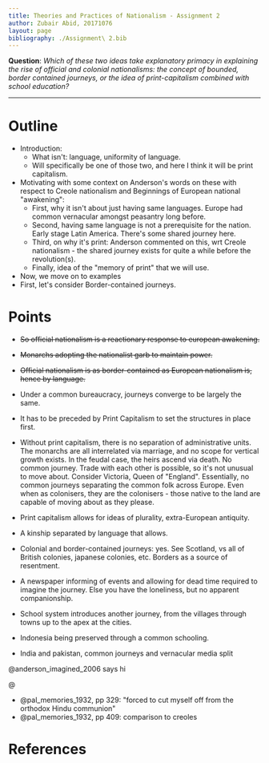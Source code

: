```yaml
---
title: Theories and Practices of Nationalism - Assignment 2
author: Zubair Abid, 20171076
layout: page
bibliography: ./Assignment\ 2.bib
---
```


**Question**: 
*Which of these two ideas take explanatory primacy in explaining the rise of 
official and colonial nationalisms: the concept of bounded, border contained 
journeys, or the idea of print-capitalism combined with school education?*

<hr>

# Outline

- Introduction:
    - What isn't: language, uniformity of language. 
    - Will specifically be one of those two, and here I think it will be print
      capitalism.
- Motivating with some context on Anderson's words on these with respect to
  Creole nationalism and Beginnings of European national "awakening":
    - First, why it isn't about just having same languages. Europe had common
      vernacular amongst peasantry long before.
    - Second, having same language is not a prerequisite for the nation. Early
      stage Latin America. There's some shared journey here.
    - Third, on why it's print: Anderson commented on this, wrt Creole
      nationalism - the shared journey exists for quite a while before the
      revolution(s).
    - Finally, idea of the "memory of print" that we will use.
- Now, we move on to examples
- First, let's consider Border-contained journeys.


# Points

- ~~So official nationalism is a reactionary response to european awakening.~~
- ~~Monarchs adopting the nationalist garb to maintain power.~~
- ~~Official nationalism is as border-contained as European nationalism is,
  hence by language.~~
- Under a common bureaucracy, journeys converge to be largely the same.
- It has to be preceded by Print Capitalism to set the structures in place
  first.
- Without print capitalism, there is no separation of administrative units. The
  monarchs are all interrelated via marriage, and no scope for vertical growth
  exists. In the feudal case, the heirs ascend via death. No common journey.
  Trade with each other is possible, so it's not unusual to move about. Consider
  Victoria, Queen of "England". Essentially, no common journeys separating the
  common folk across Europe. Even when as
  colonisers, they are the colonisers - those native to the land are capable of
  moving about as they please.
- Print capitalism allows for ideas of plurality, extra-European antiquity.
- A kinship separated by language that allows.

- Colonial and border-contained journeys: yes. See Scotland, vs all of British
  colonies, japanese colonies, etc. Borders as a source of resentment.
- A newspaper informing of events and allowing for dead time required to imagine
  the journey. Else you have the loneliness, but no apparent companionship.
- School system introduces another journey, from the villages through towns up
  to the apex at the cities.
- Indonesia being preserved through a common schooling.
- India and pakistan, common journeys and vernacular media split


@anderson_imagined_2006 says hi

@

- @pal_memories_1932, pp 329: "forced to cut myself off from the orthodox Hindu
  communion"
- @pal_memories_1932, pp 409: comparison to creoles

# References
